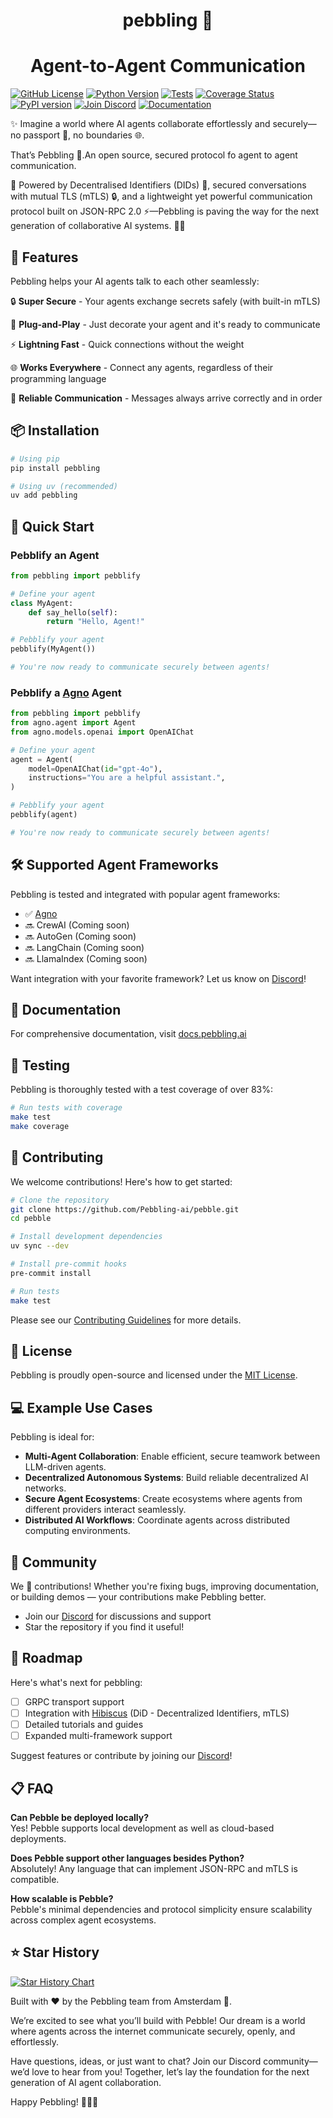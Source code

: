 <h1 align="center">pebbling 🐧</h1>

<h1 align="center">Agent-to-Agent Communication </h1>

[![GitHub License](https://img.shields.io/badge/license-MIT-blue.svg)](https://opensource.org/licenses/MIT)
[![Python Version](https://img.shields.io/badge/python-3.12+-blue.svg)](https://www.python.org/downloads/)
[![Tests](https://github.com/Pebbling-ai/pebble/actions/workflows/release.yml/badge.svg)](https://github.com/Pebbling-ai/pebble/actions/workflows/release.yml)
[![Coverage Status](https://coveralls.io/repos/github/Pebbling-ai/pebble/badge.svg?branch=v0.1.0.5)](https://coveralls.io/github/Pebbling-ai/pebble?branch=v0.1.0.5)
[![PyPI version](https://badge.fury.io/py/pebbling.svg)](https://badge.fury.io/py/pebbling)
[![Join Discord](https://img.shields.io/badge/Join%20Discord-7289DA?logo=discord&logoColor=white)](https://discord.gg/Fr6rcRJa)
[![Documentation](https://img.shields.io/badge/Documentation-📕-blue)](https://docs.pebbling.ai)

✨ Imagine a world where AI agents collaborate effortlessly and securely—no passport 🚫, no boundaries 🌐.

That’s Pebbling 🐧.An open source, secured protocol fo agent to agent communication.

🚀 Powered by Decentralised Identifiers (DIDs) 🔑, secured conversations with mutual TLS (mTLS) 🔒, and a lightweight yet powerful communication protocol built on JSON-RPC 2.0 ⚡️—Pebbling is paving the way for the next generation of collaborative AI systems. 🌟🤖


## 🌟 Features

Pebbling helps your AI agents talk to each other seamlessly:

🔒 **Super Secure** - Your agents exchange secrets safely (with built-in mTLS)

🧩 **Plug-and-Play** - Just decorate your agent and it's ready to communicate

⚡ **Lightning Fast** - Quick connections without the weight

🌐 **Works Everywhere** - Connect any agents, regardless of their programming language

🔄 **Reliable Communication** - Messages always arrive correctly and in order


## 📦 Installation

```bash
# Using pip
pip install pebbling

# Using uv (recommended)
uv add pebbling
```

## 🚀 Quick Start

### Pebblify an Agent

```python
from pebbling import pebblify

# Define your agent
class MyAgent:
    def say_hello(self):
        return "Hello, Agent!"

# Pebblify your agent
pebblify(MyAgent())

# You're now ready to communicate securely between agents!
```

### Pebblify a [Agno](https://github.com/agno-ai/agno) Agent

```python
from pebbling import pebblify
from agno.agent import Agent
from agno.models.openai import OpenAIChat

# Define your agent
agent = Agent(
    model=OpenAIChat(id="gpt-4o"),
    instructions="You are a helpful assistant.",
)

# Pebblify your agent
pebblify(agent)

# You're now ready to communicate securely between agents!
```

## 🛠️ Supported Agent Frameworks

Pebbling is tested and integrated with popular agent frameworks:

- ✅ [Agno](https://github.com/agno-ai/agno)
- 🔜 CrewAI (Coming soon)
- 🔜 AutoGen (Coming soon)
- 🔜 LangChain (Coming soon)
- 🔜 LlamaIndex (Coming soon)

Want integration with your favorite framework? Let us know on [Discord](https://discord.gg/Fr6rcRJa)!

## 📖 Documentation

For comprehensive documentation, visit [docs.pebbling.ai](https://docs.pebbling.ai)

## 🧪 Testing

Pebbling is thoroughly tested with a test coverage of over 83%:

```bash
# Run tests with coverage
make test
make coverage
```

## 🤝 Contributing

We welcome contributions! Here's how to get started:

```bash
# Clone the repository
git clone https://github.com/Pebbling-ai/pebble.git
cd pebble

# Install development dependencies
uv sync --dev

# Install pre-commit hooks
pre-commit install

# Run tests
make test
```

Please see our [Contributing Guidelines](.github/CONTRIBUTING.md) for more details.

## 📜 License

Pebbling is proudly open-source and licensed under the [MIT License](https://choosealicense.com/licenses/mit/).

## 💻 Example Use Cases

Pebbling is ideal for:

- **Multi-Agent Collaboration**: Enable efficient, secure teamwork between LLM-driven agents.
- **Decentralized Autonomous Systems**: Build reliable decentralized AI networks.
- **Secure Agent Ecosystems**: Create ecosystems where agents from different providers interact seamlessly.
- **Distributed AI Workflows**: Coordinate agents across distributed computing environments.

## 🎉 Community

We 💛 contributions! Whether you're fixing bugs, improving documentation, or building demos — your contributions make Pebbling better.

- Join our [Discord](https://discord.gg/Fr6rcRJa) for discussions and support
- Star the repository if you find it useful!

## 🚧 Roadmap

Here's what's next for pebbling:

- [ ] GRPC transport support
- [ ] Integration with [Hibiscus](https://github.com/Pebbling-ai/hibiscus) (DiD - Decentralized Identifiers, mTLS)
- [ ] Detailed tutorials and guides
- [ ] Expanded multi-framework support

Suggest features or contribute by joining our [Discord](https://discord.gg/Fr6rcRJa)!

## 📋 FAQ

**Can Pebble be deployed locally?**  
Yes! Pebble supports local development as well as cloud-based deployments.

**Does Pebble support other languages besides Python?**  
Absolutely! Any language that can implement JSON-RPC and mTLS is compatible.

**How scalable is Pebble?**  
Pebble's minimal dependencies and protocol simplicity ensure scalability across complex agent ecosystems.

## ⭐ Star History

[![Star History Chart](https://api.star-history.com/svg?repos=Pebbling-ai/pebble&type=Date)](https://star-history.com/#Pebbling-ai/pebble&Date)


Built with ❤️ by the Pebbling team from Amsterdam 🌷.

We’re excited to see what you’ll build with Pebble! Our dream is a world where agents across the internet communicate securely, openly, and effortlessly.

Have questions, ideas, or just want to chat? Join our Discord community— we’d love to hear from you! Together, let’s lay the foundation for the next generation of AI agent collaboration.

Happy Pebbling! 🐧🚀✨

